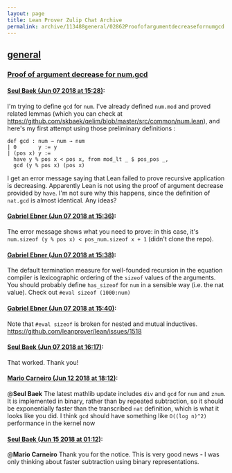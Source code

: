 ```yaml
---
layout: page
title: Lean Prover Zulip Chat Archive 
permalink: archive/113488general/02862Proofofargumentdecreasefornumgcd.html
---
```


## [general](index.html)
### [Proof of argument decrease for num.gcd](02862Proofofargumentdecreasefornumgcd.html)

#### [Seul Baek (Jun 07 2018 at 15:28)](https://leanprover.zulipchat.com/#narrow/stream/113488-general/topic/Proof%20of%20argument%20decrease%20for%20num.gcd/near/127717897):
I'm trying to define `gcd` for `num`. I've already defined `num.mod` and proved related lemmas (which you can check at https://github.com/skbaek/qelim/blob/master/src/common/num.lean), and here's my first attempt using those preliminary definitions :
```
def gcd : num → num → num
| 0       y := y
| (pos x) y := 
  have y % pos x < pos x, from mod_lt _ $ pos_pos _,  
  gcd (y % pos x) (pos x)
```
I get an error message saying that Lean failed to prove recursive application is decreasing. Apparently Lean is not using the proof of argument decrease provided by `have`. I'm not sure why this happens, since the definition of `nat.gcd` is almost identical. Any ideas?

#### [Gabriel Ebner (Jun 07 2018 at 15:36)](https://leanprover.zulipchat.com/#narrow/stream/113488-general/topic/Proof%20of%20argument%20decrease%20for%20num.gcd/near/127718228):
The error message shows what you need to prove: in this case, it's `num.sizeof (y % pos x) < pos_num.sizeof x + 1` (didn't clone the repo).

#### [Gabriel Ebner (Jun 07 2018 at 15:38)](https://leanprover.zulipchat.com/#narrow/stream/113488-general/topic/Proof%20of%20argument%20decrease%20for%20num.gcd/near/127718320):
The default termination measure for well-founded recursion in the equation compiler is lexicographic ordering of the `sizeof` values of the arguments.  You should probably define `has_sizeof` for `num` in a sensible way (i.e. the nat value).  Check out `#eval sizeof (1000:num)`

#### [Gabriel Ebner (Jun 07 2018 at 15:40)](https://leanprover.zulipchat.com/#narrow/stream/113488-general/topic/Proof%20of%20argument%20decrease%20for%20num.gcd/near/127718425):
Note that `#eval sizeof` is broken for nested and mutual inductives.  https://github.com/leanprover/lean/issues/1518

#### [Seul Baek (Jun 07 2018 at 16:17)](https://leanprover.zulipchat.com/#narrow/stream/113488-general/topic/Proof%20of%20argument%20decrease%20for%20num.gcd/near/127720042):
That worked. Thank you!

#### [Mario Carneiro (Jun 12 2018 at 18:12)](https://leanprover.zulipchat.com/#narrow/stream/113488-general/topic/Proof%20of%20argument%20decrease%20for%20num.gcd/near/127961269):
@**Seul Baek** The latest mathlib update includes `div` and `gcd` for `num` and `znum`. It is implemented in binary, rather than by repeated subtraction, so it should be exponentially faster than the transcribed `nat` definition, which is what it looks like you did. I think `gcd` should have something like `O((log n)^2)` performance in the kernel now

#### [Seul Baek (Jun 15 2018 at 01:12)](https://leanprover.zulipchat.com/#narrow/stream/113488-general/topic/Proof%20of%20argument%20decrease%20for%20num.gcd/near/128092239):
@**Mario Carneiro** Thank you for the notice. This is very good news - I was only thinking about faster subtraction using binary representations.

